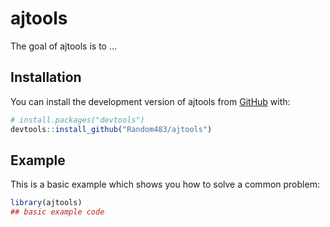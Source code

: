 
<!-- README.md is generated from README.Rmd. Please edit that file -->

# ajtools

<!-- badges: start -->
<!-- badges: end -->

The goal of ajtools is to …

## Installation

You can install the development version of ajtools from
[GitHub](https://github.com/) with:

``` r
# install.packages("devtools")
devtools::install_github("Random483/ajtools")
```

## Example

This is a basic example which shows you how to solve a common problem:

``` r
library(ajtools)
## basic example code
```
